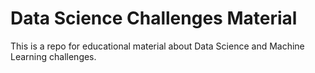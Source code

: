 # Data Science Challenges Material
This is a repo for educational material about Data Science and Machine Learning challenges.
